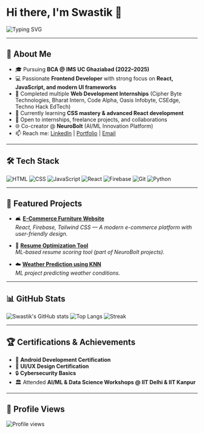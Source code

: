 # Hi there, I'm Swastik 👋  

![Typing SVG](https://readme-typing-svg.herokuapp.com?lines=Frontend+Developer;React+Developer;MERN+Stack+Learner;UI%2FUX+Explorer)

---

## 🚀 About Me
- 🎓 Pursuing **BCA @ IMS UC Ghaziabad (2022–2025)**
- 💻 Passionate **Frontend Developer** with strong focus on **React, JavaScript, and modern UI frameworks**
- 🔨 Completed multiple **Web Development Internships** (Cipher Byte Technologies, Bharat Intern, Code Alpha, Oasis Infobyte, CSEdge, Techno Hack EdTech)
- 🌱 Currently learning **CSS mastery & advanced React development**
- 🤝 Open to internships, freelance projects, and collaborations
- 🌐 Co-creator @ **NeuroBolt** (AI/ML Innovation Platform)
- 📫 Reach me: [LinkedIn](https://www.linkedin.com/in/swastik-saumya-996878296 ) | [Portfolio](https://your-portfolio-link) | [Email](swastiksaumya07@gmail.com)

---

## 🛠 Tech Stack
![HTML](https://img.shields.io/badge/HTML5-E34F26?style=for-the-badge&logo=html5&logoColor=white)
![CSS](https://img.shields.io/badge/CSS3-1572B6?style=for-the-badge&logo=css3&logoColor=white)
![JavaScript](https://img.shields.io/badge/JavaScript-323330?style=for-the-badge&logo=javascript&logoColor=F7DF1E)
![React](https://img.shields.io/badge/React-20232A?style=for-the-badge&logo=react&logoColor=61DAFB)
![Firebase](https://img.shields.io/badge/Firebase-FFCA28?style=for-the-badge&logo=firebase&logoColor=black)
![Git](https://img.shields.io/badge/Git-F05032?style=for-the-badge&logo=git&logoColor=white)
![Python](https://img.shields.io/badge/Python-3776AB?style=for-the-badge&logo=python&logoColor=white)

---

## 📂 Featured Projects
- 🛋️ **[E-Commerce Furniture Website](https://github.com/Swastiksaumya1/major-projcet.git)**  
  *React, Firebase, Tailwind CSS — A modern e-commerce platform with user-friendly design.*

- 🧠 **[Resume Optimization Tool](https://github.com/Swastiksaumya1/resume-builder-project.git)**  
  *ML-based resume scoring tool (part of NeuroBolt projects).*

- ☁️ **[Weather Prediction using KNN](https://github.com/Swastiksaumya1/Weather-Website.git)**  
  *ML project predicting weather conditions.*

---

## 📊 GitHub Stats
![Swastik's GitHub stats](https://github-readme-stats.vercel.app/api?username=swastiksaumya&show_icons=true&theme=radical)
![Top Langs](https://github-readme-stats.vercel.app/api/top-langs/?username=swastiksaumya&layout=compact&theme=radical)
![Streak](https://github-readme-streak-stats.herokuapp.com/?user=swastiksaumya&theme=radical)

---

## 🏆 Certifications & Achievements
- 📱 **Android Development Certification**  
- 🎨 **UI/UX Design Certification**  
- 🔒 **Cybersecurity Basics**  
- 🏛 Attended **AI/ML & Data Science Workshops @ IIT Delhi & IIT Kanpur**

---

## 👀 Profile Views
![Profile views](https://komarev.com/ghpvc/?username=swastiksaumya&label=Profile%20views&color=0e75b6&style=flat)
